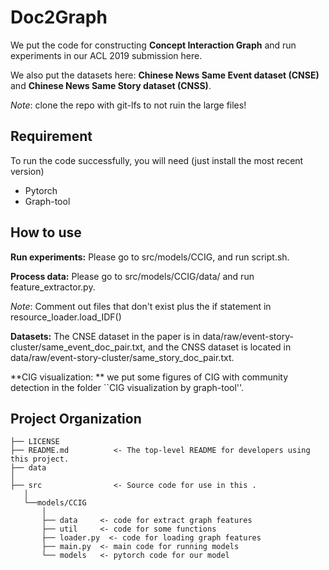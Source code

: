 Doc2Graph
==============================
We put the code for constructing **Concept Interaction Graph** and run experiments in our ACL 2019 submission here. 

We also put the datasets here: **Chinese News Same Event dataset (CNSE)** and **Chinese News Same Story dataset (CNSS)**. 

*Note*: clone the repo with git-lfs to not ruin the large files!

Requirement
-------------------
To run the code successfully, you will need (just install the most recent version)

- Pytorch
- Graph-tool

How to use
------------------
**Run experiments:** Please go to src/models/CCIG, and run script.sh.

**Process data:** Please go to src/models/CCIG/data/ and run feature_extractor.py.

*Note*: Comment out files that don't exist plus the if statement in resource_loader.load_IDF()

**Datasets:** The CNSE dataset in the paper is in data/raw/event-story-cluster/same_event_doc_pair.txt,   and the CNSS dataset is located in data/raw/event-story-cluster/same_story_doc_pair.txt.

**CIG visualization: ** we put some figures of CIG with community detection in the folder ``CIG visualization by graph-tool''.


Project Organization
------------

    ├── LICENSE
    ├── README.md          <- The top-level README for developers using this project.
    ├── data
    │
    ├── src                <- Source code for use in this .
       │
       └──models/CCIG         
           │
           ├── data     <- code for extract graph features 
           ├── util     <- code for some functions 
           ├── loader.py  <- code for loading graph features
           ├── main.py  <- main code for running models
           └── models   <- pytorch code for our model
    
